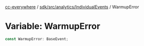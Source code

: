 [cc-everywhere](../../../../../index.md) / [sdk/src/analytics/IndividualEvents](../index.md) / WarmupError

# Variable: WarmupError

```ts
const WarmupError: BaseEvent;
```
